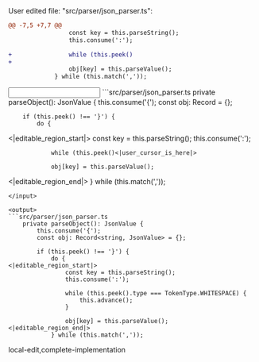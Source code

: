 <events>
User edited file: "src/parser/json_parser.ts":

```diff
@@ -7,5 +7,7 @@
                 const key = this.parseString();
                 this.consume(':');

+                while (this.peek()
+
                 obj[key] = this.parseValue();
             } while (this.match(','));
```
</events>

<input>
```src/parser/json_parser.ts
    private parseObject(): JsonValue {
        this.consume('{');
        const obj: Record<string, JsonValue> = {};

        if (this.peek() !== '}') {
            do {
<|editable_region_start|>
                const key = this.parseString();
                this.consume(':');

                while (this.peek()<|user_cursor_is_here|>

                obj[key] = this.parseValue();
<|editable_region_end|>
            } while (this.match(','));
```
</input>

<output>
```src/parser/json_parser.ts
    private parseObject(): JsonValue {
        this.consume('{');
        const obj: Record<string, JsonValue> = {};

        if (this.peek() !== '}') {
            do {
<|editable_region_start|>
                const key = this.parseString();
                this.consume(':');

                while (this.peek().type === TokenType.WHITESPACE) {
                    this.advance();
                }

                obj[key] = this.parseValue();
<|editable_region_end|>
            } while (this.match(','));
```
</output>

<labels>
local-edit,complete-implementation
</labels>
